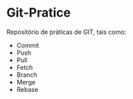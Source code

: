 # Git-Pratice

Repositório de práticas de GIT, tais como:

* Commit
* Push
* Pull
* Fetch
* Branch
* Merge
* Rebase